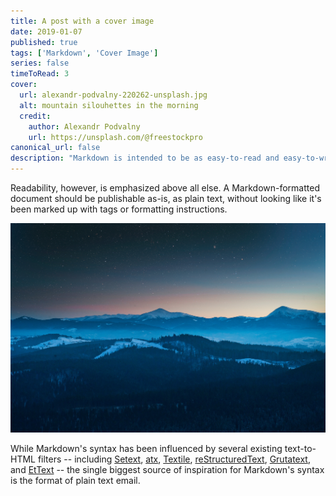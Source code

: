```yaml
---
title: A post with a cover image
date: 2019-01-07
published: true
tags: ['Markdown', 'Cover Image']
series: false
timeToRead: 3
cover: 
  url: alexandr-podvalny-220262-unsplash.jpg
  alt: mountain silouhettes in the morning
  credit:
    author: Alexandr Podvalny
    url: https://unsplash.com/@freestockpro
canonical_url: false
description: "Markdown is intended to be as easy-to-read and easy-to-write as is feasible. Readability, however, is emphasized above all else. A Markdown-formatted document should be publishable as-is, as plain text, without looking like it's been marked up with tags or formatting instructions."
---
```


Readability, however, is emphasized above all else. A Markdown-formatted
document should be publishable as-is, as plain text, without looking
like it's been marked up with tags or formatting instructions. 


![no-credit](../../static/images/alexandr-podvalny-220262-unsplash.jpg)


While Markdown's syntax has been influenced by several existing text-to-HTML filters -- including [Setext](http://docutils.sourceforge.net/mirror/setext.html), [atx](http://www.aaronsw.com/2002/atx/), [Textile](http://textism.com/tools/textile/), [reStructuredText](http://docutils.sourceforge.net/rst.html),
[Grutatext](http://www.triptico.com/software/grutatxt.html), and [EtText](http://ettext.taint.org/doc/) -- the single biggest source of
inspiration for Markdown's syntax is the format of plain text email.


